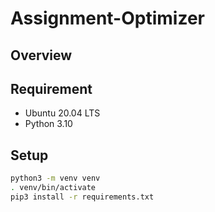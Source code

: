 # Assignment-Optimizer

## Overview

## Requirement
- Ubuntu 20.04 LTS
- Python 3.10

## Setup
```sh
python3 -m venv venv
. venv/bin/activate
pip3 install -r requirements.txt
```